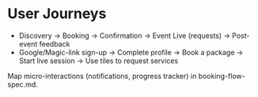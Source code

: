 # User Journeys

- Discovery → Booking → Confirmation → Event Live (requests) → Post-event feedback
- Google/Magic-link sign-up → Complete profile → Book a package → Start live session → Use tiles to request services

Map micro-interactions (notifications, progress tracker) in booking-flow-spec.md.
